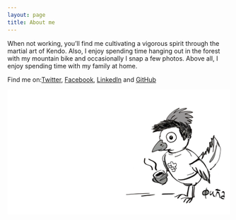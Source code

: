 ```yaml
---
layout: page
title: About me
---
```



When not working, you’ll find me cultivating a vigorous spirit through the
martial art of Kendo. Also, I enjoy spending time hanging out in the forest with
my mountain bike and occasionally I snap a few photos. Above all, I enjoy
spending time with my family at home.

Find me on:[Twitter](https://twitter.com/filipkmn), [Facebook](https://facebook.com/filipkmn), [LinkedIn](https://www.linkedin.com/in/filipkomnenovic) and [GitHub](https://github.com/filipkmn)  

![Image of Yaktocat](./assets/images/cover.png)
